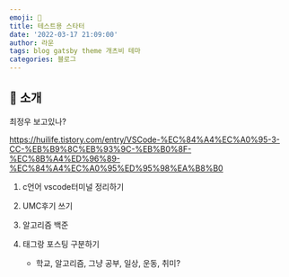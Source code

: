 ```yaml
---
emoji: 🧢
title: 테스트용 스타터
date: '2022-03-17 21:09:00'
author: 라운
tags: blog gatsby theme 개츠비 테마
categories: 블로그
---
```


## 👋 소개

최정우 보고있나?

https://huilife.tistory.com/entry/VSCode-%EC%84%A4%EC%A0%95-3-CC-%EB%B9%8C%EB%93%9C-%EB%B0%8F-%EC%8B%A4%ED%96%89-%EC%84%A4%EC%A0%95%ED%95%98%EA%B8%B0

1. c언어 vscode터미널 정리하기

2. UMC후기 쓰기

3. 알고리즘 백준

4. 태그랑 포스팅 구분하기
   - 학교, 알고리즘, 그냥 공부, 일상, 운동, 취미?
